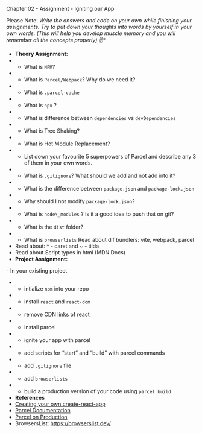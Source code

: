 Chapter 02 - Assignment - Igniting our App

Please Note: _Write the answers and code on your own while finishing your assignments. Try to put down your thoughts into words by yourself in your own words. (This will help you develop muscle memory and you will remember all the concepts properly)_ ✌\*

- **Theory Assignment:**
- - What is `NPM`?
- - What is `Parcel/Webpack`? Why do we need it?
- - What is `.parcel-cache`
- - What is `npx` ?
- - What is difference between `dependencies` vs `devDependencies`
- - What is Tree Shaking?
- - What is Hot Module Replacement?
- - List down your favourite 5 superpowers of Parcel and describe any 3 of them in your own words.
- - What is `.gitignore`? What should we add and not add into it?
- - What is the difference between `package.json` and `package-lock.json`
- - Why should I not modify `package-lock.json`?
- - What is `node\_modules` ? Is it a good idea to push that on git?
- - What is the `dist` folder?
- - What is `browserlists` Read about dif bundlers: vite, webpack, parcel
- Read about: ^ - caret and ~ - tilda
- Read about Script types in html (MDN Docs)
- **Project Assignment:**

\- In your existing project

- - intialize `npm` into your repo
- - install `react` and `react-dom`
- - remove CDN links of react
- - install parcel
- - ignite your app with parcel
- - add scripts for “start” and “build” with parcel commands
- - add `.gitignore` file
- - add `browserlists`
- - build a production version of your code using `parcel build`
- **References**
- [Creating your own create-react-app](https://medium.com/@JedaiSaboteur/creating-a-react-app-from-scratch-f3c693b84658)
- [Parcel Documentation](https://parceljs.org/getting-started/webapp/)
- [Parcel on Production](https://parceljs.org/features/production/)
- BrowsersList: <https://browserslist.dev/>
